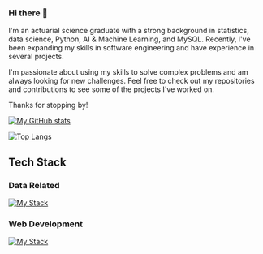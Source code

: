 ### Hi there 👋

I'm an actuarial science graduate with a strong background in statistics, data science, Python, AI & Machine Learning, and MySQL. Recently, I've been expanding my skills in software engineering and have experience in several projects.

I'm passionate about using my skills to solve complex problems and am always looking for new challenges. Feel free to check out my repositories and contributions to see some of the projects I've worked on.

Thanks for stopping by!

[![My GitHub stats](https://github-readme-stats.vercel.app/api?username=nikenhpsr&count_private=true&show_icons=true&theme=dark)](https://github.com/anuraghazra/github-readme-stats)

[![Top Langs](https://github-readme-stats.vercel.app/api/top-langs/?username=nikenhpsr&layout=compact&theme=dark)](https://github.com/anuraghazra/github-readme-stats)

## Tech Stack

### Data Related

[![My Stack](https://skillicons.dev/icons?i=python,mysql,postgresql,r,pytorch,tensorflow)](https://skillicons.dev)

### Web Development

[![My Stack](https://skillicons.dev/icons?i=js,ts,tailwind,bootstrap,react,prisma,nestjs,postgres,docker,gcp,git)](https://skillicons.dev)

<!--Pinned Repositories:

📊 Data Science Project
A project analyzing and visualizing data using Python and machine learning techniques.

🤖 AI & Machine Learning Project
A project exploring the use of AI and machine learning in predictive modeling.

💻 Software Engineering Project
A full-stack web application built using Nest.js, Prisma ORM, and PostgreSQL.



- 🔭 I’m currently working on ...
- 🌱 I’m currently learning ...
- 👯 I’m looking to collaborate on ...
- 🤔 I’m looking for help with ...
- 💬 Ask me about ...
- 📫 How to reach me: ...
- 😄 Pronouns: ...
- ⚡ Fun fact: ...
-->
